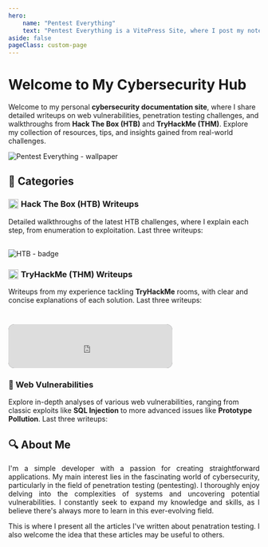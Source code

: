 ```yaml
---
hero:
    name: "Pentest Everything"
    text: "Pentest Everything is a VitePress Site, where I post my notes and writeups on various topics."
aside: false
pageClass: custom-page
---
```


<script setup>
    import LastHtbPosts from "../.vitepress/components/LastHtbPosts.vue";
    import LastThmPosts from "../.vitepress/components/LastThmPosts.vue";
    import LastVulnPosts from "../.vitepress/components/LastVulnPosts.vue";
</script>

# Welcome to My Cybersecurity Hub

Welcome to my personal **cybersecurity documentation site**, where I share detailed writeups on web vulnerabilities,
penetration testing challenges, and walkthroughs from **Hack The Box (HTB)** and **TryHackMe (THM)**. Explore my
collection of resources, tips, and insights gained from real-world challenges.

![Pentest Everything - wallpaper](/home-wallpaper.jpg)

## 📂 Categories

### <div style='display: flex; align-items: center'><img src='/icon/htb.png' style='width: 20px; height: 20px; vertical-align: middle; margin-right: 5px;'/>Hack The Box (HTB) Writeups</div>

Detailed walkthroughs of the latest HTB challenges, where I explain each step, from enumeration to exploitation. Last
three writeups:

<LastHtbPosts />

<img src="https://www.hackthebox.eu/badge/image/585215" alt="HTB - badge" style="margin-top: 1rem;" />


[//]: # (_Learn more in the [HTB section]&#40;./hack-the-box/index.md&#41;._)

### <div style='display: flex; align-items: center'><img src='/icon/thm.png' style='width: 20px; height: 20px; vertical-align: middle; margin-right: 5px;'/>TryHackMe (THM) Writeups</div>

Writeups from my experience tackling **TryHackMe** rooms, with clear and concise explanations of each solution. Last
three writeups:

<iframe
    border="0"
    cellspacing="0"
    frameborder="0"
    src="https://tryhackme.com/api/v2/badges/public-profile?userPublicId=646061"
    style="margin-top: 1.6rem; width: 329px; height: 88px; border: none; border-radius: 12px; background: #2e2e32"
    ></iframe>

[//]: # (_Explore more in the [THM section]&#40;./thm/index.md&#41;._)

### 🔐 Web Vulnerabilities

Explore in-depth analyses of various web vulnerabilities, ranging from classic exploits like **SQL Injection** to more
advanced issues like **Prototype Pollution**. Last three writeups:

<LastVulnPosts />

[//]: # (_Discover more in the [Vulnerabilities section]&#40;/vulnerabilities/index&#41;._)

## 🔍 About Me

<p align="justify">
I'm a simple developer with a passion for creating straightforward applications. My main interest lies in the
fascinating world of cybersecurity, particularly in the field of penetration testing (pentesting). I thoroughly enjoy
delving into the complexities of systems and uncovering potential vulnerabilities. I constantly seek to expand my
knowledge and skills, as I believe there's always more to learn in this ever-evolving field.
</p>


<p align="justify">
This is where I present all the articles I've written about penatration testing. I also welcome the idea that these
articles may be useful to others.
</p>
